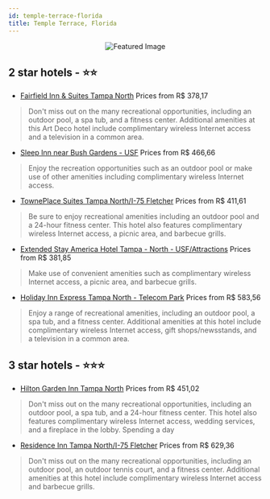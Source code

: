 ```yaml
---
id: temple-terrace-florida
title: Temple Terrace, Florida
---
```


<center><img src="https://i.travelapi.com/hotels/1000000/130000/120300/120207/b6d7cd5a_z.jpg" alt="Featured Image" /></center>


##  2 star hotels - ⭐️⭐️

-    [Fairfield Inn & Suites Tampa North](https://us.hurb.com/hotels/temple-terrace/fairfield-inn-suites-tampa-north-JNP-JP059462?cmp=18055) Prices from R$ 378,17
   > Don't miss out on the many recreational opportunities, including an outdoor pool, a spa tub, and a fitness center. Additional amenities at this Art Deco hotel include complimentary wireless Internet access and a television in a common area.
-    [Sleep Inn near Bush Gardens - USF](https://us.hurb.com/hotels/temple-terrace/sleep-inn-near-bush-gardens-usf-JNP-JP769534?cmp=18055) Prices from R$ 466,66
   > Enjoy the recreation opportunities such as an outdoor pool or make use of other amenities including complimentary wireless Internet access.
-    [TownePlace Suites Tampa North/I-75 Fletcher](https://us.hurb.com/hotels/temple-terrace/towneplace-suites-tampa-north-i-75-fletcher-JNP-JP370591?cmp=18055) Prices from R$ 411,61
   > Be sure to enjoy recreational amenities including an outdoor pool and a 24-hour fitness center. This hotel also features complimentary wireless Internet access, a picnic area, and barbecue grills.
-    [Extended Stay America Hotel Tampa - North - USF/Attractions](https://us.hurb.com/hotels/temple-terrace/extended-stay-america-hotel-tampa-north-usf-attractions-JNP-JP420514?cmp=18055) Prices from R$ 381,85
   > Make use of convenient amenities such as complimentary wireless Internet access, a picnic area, and barbecue grills.
-    [Holiday Inn Express Tampa North - Telecom Park](https://us.hurb.com/hotels/temple-terrace/holiday-inn-express-tampa-north-telecom-park-JNP-JP157997?cmp=18055) Prices from R$ 583,56
   > Enjoy a range of recreational amenities, including an outdoor pool, a spa tub, and a fitness center. Additional amenities at this hotel include complimentary wireless Internet access, gift shops/newsstands, and a television in a common area.

##  3 star hotels - ⭐️⭐️⭐️

-    [Hilton Garden Inn Tampa North](https://us.hurb.com/hotels/temple-terrace/hilton-garden-inn-tampa-north-JNP-JP155077?cmp=18055) Prices from R$ 451,02
   > Don't miss out on the many recreational opportunities, including an outdoor pool, a spa tub, and a 24-hour fitness center. This hotel also features complimentary wireless Internet access, wedding services, and a fireplace in the lobby. Spending a day
-    [Residence Inn Tampa North/I-75 Fletcher](https://us.hurb.com/hotels/temple-terrace/residence-inn-tampa-north-i-75-fletcher-JNP-JP370559?cmp=18055) Prices from R$ 629,36
   > Don't miss out on the many recreational opportunities, including an outdoor pool, an outdoor tennis court, and a fitness center. Additional amenities at this hotel include complimentary wireless Internet access and barbecue grills.

